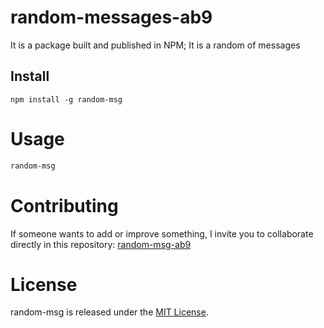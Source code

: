 # random-messages-ab9

It is a package built and published in NPM; It is a random of messages

## Install

```npm
npm install -g random-msg
```

# Usage

```bash
random-msg
```

# Contributing

If someone wants to add or improve something, I invite you to collaborate directly in this repository: [random-msg-ab9](git@github.com:AngeloB9/random_messages.git)

# License

random-msg is released under the [MIT License](https://opensource.org/licenses/MIT).
